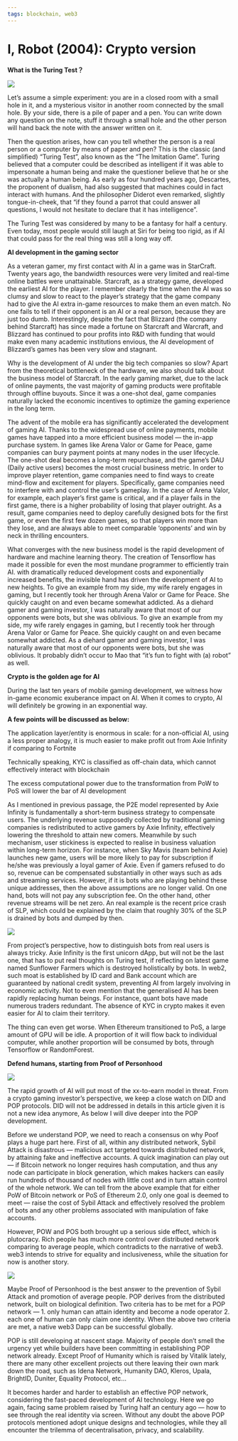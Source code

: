 ```yaml
---
tags: blockchain, web3
---
```


# I, Robot (2004): Crypto version

**What is the Turing Test？**

![](https://dim.mcusercontent.com/cs/6da2cb3cdb401a25edb0c37d9/images/435a9add-299b-8190-a6a7-5c8568c322e1.jpeg?w=564&dpr=2)

Let’s assume a simple experiment: you are in a closed room with a small hole in it, and a mysterious visitor in another room connected by the small hole. By your side, there is a pile of paper and a pen. You can write down any question on the note, stuff it through a small hole and the other person will hand back the note with the answer written on it.

Then the question arises, how can you tell whether the person is a real person or a computer by means of paper and pen? This is the classic (and simplified) “Turing Test”, also known as the “The Imitation Game”. Turing believed that a computer could be described as intelligent if it was able to impersonate a human being and make the questioner believe that he or she was actually a human being. As early as four hundred years ago, Descartes, the proponent of dualism, had also suggested that machines could in fact interact with humans. And the philosopher Diderot even remarked, slightly tongue-in-cheek, that “if they found a parrot that could answer all questions, I would not hesitate to declare that it has intelligence”.

The Turing Test was considered by many to be a fantasy for half a century. Even today, most people would still laugh at Siri for being too rigid, as if AI that could pass for the real thing was still a long way off.

**AI development in the gaming sector**

As a veteran gamer, my first contact with AI in a game was in StarCraft. Twenty years ago, the bandwidth resources were very limited and real-time online battles were unattainable. Starcraft, as a strategy game, developed the earliest AI for the player. I remember clearly the time when the AI was so clumsy and slow to react to the player’s strategy that the game company had to give the AI extra in-game resources to make them an even match. No one fails to tell if their opponent is an AI or a real person, because they are just too dumb. Interestingly, despite the fact that Blizzard (the company behind Starcraft) has since made a fortune on Starcraft and Warcraft, and Blizzard has continued to pour profits into R&D with funding that would make even many academic institutions envious, the AI development of Blizzard’s games has been very slow and stagnant.

Why is the development of AI under the big tech companies so slow? Apart from the theoretical bottleneck of the hardware, we also should talk about the business model of Starcraft. In the early gaming market, due to the lack of online payments, the vast majority of gaming products were profitable through offline buyouts. Since it was a one-shot deal, game companies naturally lacked the economic incentives to optimize the gaming experience in the long term.

The advent of the mobile era has significantly accelerated the development of gaming AI. Thanks to the widespread use of online payments, mobile games have tapped into a more efficient business model — the in-app purchase system. In games like Arena Valor or Game for Peace, game companies can bury payment points at many nodes in the user lifecycle. The one-shot deal becomes a long-term repurchase, and the game’s DAU (Daily active users) becomes the most crucial business metric. In order to improve player retention, game companies need to find ways to create mind-flow and excitement for players. Specifically, game companies need to interfere with and control the user’s gameplay. In the case of Arena Valor, for example, each player’s first game is critical, and if a player fails in the first game, there is a higher probability of losing that player outright. As a result, game companies need to deploy carefully designed bots for the first game, or even the first few dozen games, so that players win more than they lose, and are always able to meet comparable ‘opponents’ and win by neck in thrilling encounters.

What converges with the new business model is the rapid development of hardware and machine learning theory. The creation of Tensorflow has made it possible for even the most mundane programmer to efficiently train AI. with dramatically reduced development costs and exponentially increased benefits, the invisible hand has driven the development of AI to new heights. To give an example from my side, my wife rarely engages in gaming, but I recently took her through Arena Valor or Game for Peace. She quickly caught on and even became somewhat addicted. As a diehard gamer and gaming investor, I was naturally aware that most of our opponents were bots, but she was oblivious. To give an example from my side, my wife rarely engages in gaming, but I recently took her through Arena Valor or Game for Peace. She quickly caught on and even became somewhat addicted. As a diehard gamer and gaming investor, I was naturally aware that most of our opponents were bots, but she was oblivious. It probably didn’t occur to Mao that “it’s fun to fight with (a) robot” as well.

**Crypto is the golden age for AI**

During the last ten years of mobile gaming development, we witness how in-game economic exuberance impact on AI. When it comes to crypto, AI will definitely be growing in an exponential way.

**A few points will be discussed as below:**

The application layer/entity is enormous in scale: for a non-official AI, using a less proper analogy, it is much easier to make profit out from Axie Infinity if comparing to Fortnite

Technically speaking, KYC is classified as off-chain data, which cannot effectively interact with blockchain

The excess computational power due to the transformation from PoW to PoS will lower the bar of AI development

As I mentioned in previous passage, the P2E model represented by Axie Infinity is fundamentally a short-term business strategy to compensate users. The underlying revenue supposedly collected by traditional gaming companies is redistributed to active gamers by Axie Infinity, effectively lowering the threshold to attain new comers. Meanwhile by such mechanism, user stickiness is expected to realise in business valuation within long-term horizon. For instance, when Sky Mavis (team behind Axie) launches new game, users will be more likely to pay for subscription if he/she was previously a loyal gamer of Axie. Even if gamers refused to do so, revenue can be compensated substantially in other ways such as ads and streaming services. However, if it is bots who are playing behind these unique addresses, then the above assumptions are no longer valid. On one hand, bots will not pay any subscription fee. On the other hand, other revenue streams will be net zero. An real example is the recent price crash of SLP, which could be explained by the claim that roughly 30% of the SLP is drained by bots and dumped by then.

![](https://dim.mcusercontent.com/cs/6da2cb3cdb401a25edb0c37d9/images/c7018a37-1ba0-bf5e-2d6d-d58e647af0f8.jpeg?w=564&dpr=2)

From project’s perspective, how to distinguish bots from real users is always tricky. Axie Infinity is the first unicorn dApp, but will not be the last one, that has to put real thoughts on Turing test, if reflecting on latest game named Sunflower Farmers which is destroyed holistically by bots. In web2, such moat is established by ID card and Bank account which are guaranteed by national credit system, preventing AI from largely involving in economic activity. Not to even mention that the generalised AI has been rapidly replacing human beings. For instance, quant bots have made numerous traders redundant. The absence of KYC in crypto makes it even easier for AI to claim their territory.

The thing can even get worse. When Ethereum transitioned to PoS, a large amount of GPU will be idle. A proportion of it will flow back to individual computer, while another proportion will be consumed by bots, through Tensorflow or RandomForest.

**Defend humans, starting from Proof of Personhood**

![](https://dim.mcusercontent.com/cs/6da2cb3cdb401a25edb0c37d9/images/446205b9-71f5-5cd1-a9a6-954136e9e0d2.jpeg?w=564&dpr=2)

The rapid growth of AI will put most of the xx-to-earn model in threat. From a crypto gaming investor’s perspective, we keep a close watch on DID and POP protocols. DID will not be addressed in details in this article given it is not a new idea anymore, As below I will dive deeper into the POP development.

Before we understand POP, we need to reach a consensus on why Poof plays a huge part here. First of all, within any distributed network, Sybil Attack is disastrous — malicious act targeted towards distributed network, by attaining fake and ineffective accounts. A quick imagination can play out — if Bitcoin network no longer requires hash computation, and thus any node can participate in block generation, which makes hackers can easily run hundreds of thousand of nodes with little cost and in turn attain control of the whole network. We can tell from the above example that for either PoW of Bitcoin network or PoS of Ethereum 2.0, only one goal is deemed to meet — raise the cost of Sybil Attack and effectively resolved the problem of bots and any other problems associated with manipulation of fake accounts.

However, POW and POS both brought up a serious side effect, which is plutocracy. Rich people has much more control over distributed network comparing to average people, which contradicts to the narrative of web3. web3 intends to strive for equality and inclusiveness, while the situation for now is another story.

![](https://dim.mcusercontent.com/cs/6da2cb3cdb401a25edb0c37d9/images/0b54ad83-bb33-4fe2-b202-ec38024678df.jpeg?w=564&dpr=2)

Maybe Proof of Personhood is the best answer to the prevention of Sybil Attack and promotion of average people. POP derives from the distributed network, built on biological definition. Two criteria has to be met for a POP network — 1. only human can attain identity and become a node operator 2. each one of human can only claim one identity. When the above two criteria are met, a native web3 Dapp can be successful globally.

POP is still developing at nascent stage. Majority of people don’t smell the urgency yet while builders have been committing in establishing POP network already. Except Proof of Humanity which is raised by Vitalik lately, there are many other excellent projects out there leaving their own mark down the road, such as Idena Network, Humanity DAO, Kleros, Upala, BrightID, Duniter, Equality Protocol, etc…

It becomes harder and harder to establish an effective POP network, considering the fast-paced development of AI technology. Here we go again, facing same problem raised by Turing half an century ago — how to see through the real identity via screen. Without any doubt the above POP protocols mentioned adopt unique designs and technologies, while they all encounter the trilemma of decentralisation, privacy, and scalability.